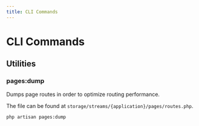 ```yaml
---
title: CLI Commands
---
```


# CLI Commands

<div class="documentation__toc"></div>

## Utilities

### pages:dump

Dumps page routes in order to optimize routing performance.

The file can be found at `storage/streams/{application}/pages/routes.php`.

```bash
php artisan pages:dump
```
